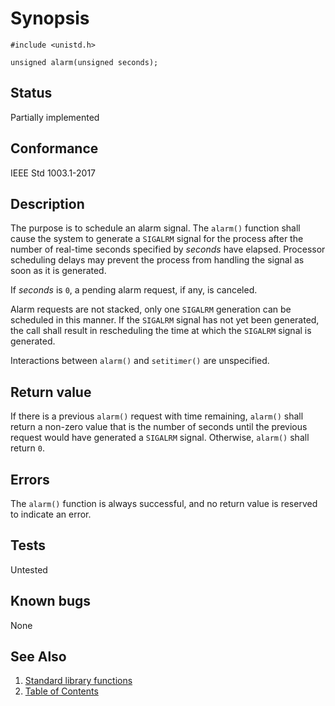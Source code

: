 # Synopsis

`#include <unistd.h>`</br>

`unsigned alarm(unsigned seconds);`</br>

## Status

Partially implemented

## Conformance

IEEE Std 1003.1-2017

## Description

The purpose is to schedule an alarm signal. The `alarm()` function shall cause the system to generate a `SIGALRM` signal
for the process after the number of real-time
seconds specified by _seconds_ have elapsed. Processor scheduling delays may prevent the process from handling the
signal as soon as it is generated.

If _seconds_ is `0`, a pending alarm request, if any, is canceled.

Alarm requests are not stacked, only one `SIGALRM` generation can be scheduled in this manner. If the `SIGALRM` signal
has not yet been generated, the call shall result in rescheduling the time at which the `SIGALRM` signal is generated.

Interactions between `alarm()` and `setitimer()` are unspecified.

## Return value

If there is a previous `alarm()` request with time remaining, `alarm()` shall return a non-zero value that is the number
of seconds until the previous request would have generated a `SIGALRM` signal. Otherwise, `alarm()` shall return `0`.

## Errors

The `alarm()` function is always successful, and no return value is reserved to indicate an error.

## Tests

Untested

## Known bugs

None

## See Also

1. [Standard library functions](../README.md)
2. [Table of Contents](../../../README.md)
